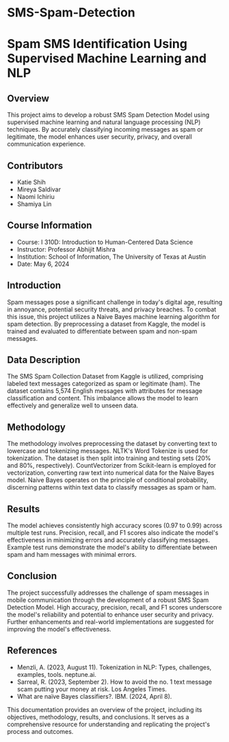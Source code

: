 # SMS-Spam-Detection

# Spam SMS Identification Using Supervised Machine Learning and NLP

## Overview
This project aims to develop a robust SMS Spam Detection Model using supervised machine learning and natural language processing (NLP) techniques. By accurately classifying incoming messages as spam or legitimate, the model enhances user security, privacy, and overall communication experience. 

## Contributors
- Katie Shih
- Mireya Saldivar
- Naomi Ichiriu
- Shamiya Lin

## Course Information
- Course: I 310D: Introduction to Human-Centered Data Science
- Instructor: Professor Abhijit Mishra
- Institution: School of Information, The University of Texas at Austin
- Date: May 6, 2024

## Introduction
Spam messages pose a significant challenge in today's digital age, resulting in annoyance, potential security threats, and privacy breaches. To combat this issue, this project utilizes a Naive Bayes machine learning algorithm for spam detection. By preprocessing a dataset from Kaggle, the model is trained and evaluated to differentiate between spam and non-spam messages.

## Data Description
The SMS Spam Collection Dataset from Kaggle is utilized, comprising labeled text messages categorized as spam or legitimate (ham). The dataset contains 5,574 English messages with attributes for message classification and content. This imbalance allows the model to learn effectively and generalize well to unseen data.

## Methodology
The methodology involves preprocessing the dataset by converting text to lowercase and tokenizing messages. NLTK's Word Tokenize is used for tokenization. The dataset is then split into training and testing sets (20% and 80%, respectively). CountVectorizer from Scikit-learn is employed for vectorization, converting raw text into numerical data for the Naive Bayes model. Naive Bayes operates on the principle of conditional probability, discerning patterns within text data to classify messages as spam or ham.

## Results
The model achieves consistently high accuracy scores (0.97 to 0.99) across multiple test runs. Precision, recall, and F1 scores also indicate the model's effectiveness in minimizing errors and accurately classifying messages. Example test runs demonstrate the model's ability to differentiate between spam and ham messages with minimal errors.

## Conclusion
The project successfully addresses the challenge of spam messages in mobile communication through the development of a robust SMS Spam Detection Model. High accuracy, precision, recall, and F1 scores underscore the model's reliability and potential to enhance user security and privacy. Further enhancements and real-world implementations are suggested for improving the model's effectiveness.

## References
- Menzli, A. (2023, August 11). Tokenization in NLP: Types, challenges, examples, tools. neptune.ai.
- Sarreal, R. (2023, September 2). How to avoid the no. 1 text message scam putting your money at risk. Los Angeles Times.
- What are naïve Bayes classifiers?. IBM. (2024, April 8).

This documentation provides an overview of the project, including its objectives, methodology, results, and conclusions. It serves as a comprehensive resource for understanding and replicating the project's process and outcomes.
